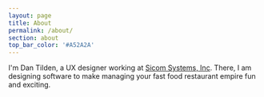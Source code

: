 ```yaml
---
layout: page
title: About
permalink: /about/
section: about
top_bar_color: '#A52A2A'
---
```


I'm Dan Tilden, a UX designer working at [Sicom Systems, Inc](http://www.sicom.com). There, I am designing software to make managing your fast food restaurant empire fun and exciting.
